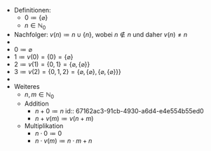 - Definitionen:
	- $0\coloneqq\lbrace\varnothing\rbrace$
	- $n\in\mathbb{N}_0$
- Nachfolger: $v(n)\coloneqq n\cup\lbrace n\rbrace$, wobei $n\notin n$ und daher $v(n)\neq n$
-
- $0\coloneqq\varnothing$
- $1\coloneqq v(0)=\lbrace0\rbrace=\lbrace\varnothing\rbrace$
- $2\coloneqq v(1)=\lbrace0,1\rbrace=\lbrace\varnothing,\lbrace\varnothing\rbrace\rbrace$
- $3\coloneqq v(2)=\lbrace0,1,2\rbrace=\lbrace\varnothing,\lbrace\varnothing\rbrace,\lbrace\varnothing,\lbrace\varnothing\rbrace\rbrace\rbrace$
-
- Weiteres
	- $n,m\in\mathbb{N}_0$
	- Addition
		- $n+0\coloneqq n$
		  id:: 67162ac3-91cb-4930-a6d4-e4e554b55ed0
		- $n+v(m)\coloneqq v(n+m)$
	- Multiplikation
		- $n\cdot0\coloneqq0$
		- $n\cdot v(m)\coloneqq n\cdot m+n$